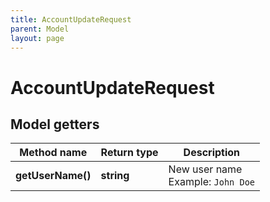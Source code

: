 ```yaml
---
title: AccountUpdateRequest
parent: Model
layout: page
---
```


# AccountUpdateRequest

## Model getters

Method name | Return type | Description
------------ | ------------- | -------------
**getUserName()** | **string** | New user name <br>Example: `John Doe` 

